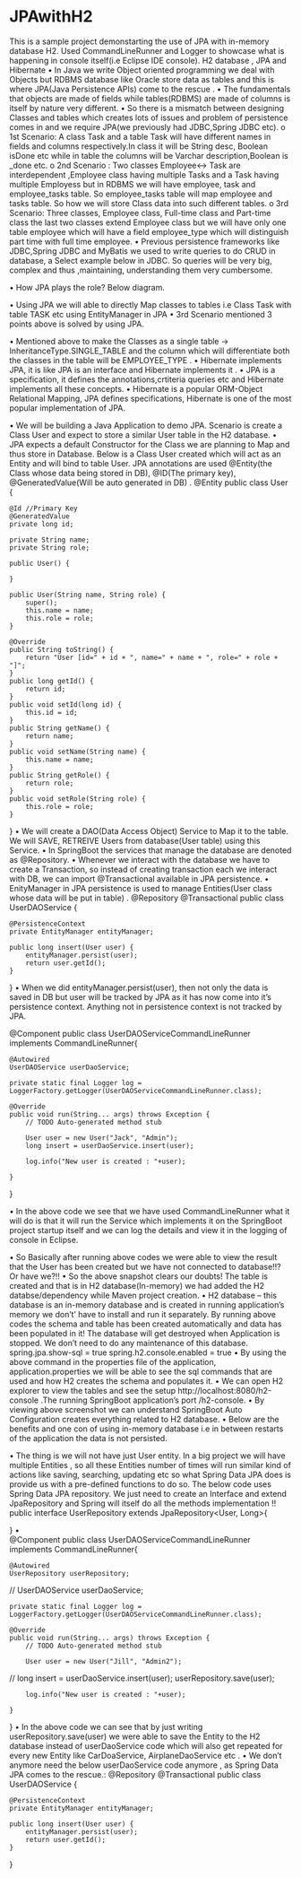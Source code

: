# JPAwithH2
This is a sample project demonstarting the use of JPA with in-memory database H2. Used CommandLineRunner and Logger to showcase what is happening in console itself(i.e Eclipse IDE console). 
H2 database , JPA and Hibernate
•	In Java we write Object oriented programming we deal with Objects but RDBMS database like Oracle store data as tables and this is where JPA(Java Persistence APIs) come to the rescue .
•	The fundamentals that objects are made of fields while tables(RDBMS) are made of columns is itself by nature very different.
•	So there is a mismatch between designing Classes and tables which creates lots of issues and problem of persistence comes in and we require JPA(we previously had JDBC,Spring JDBC etc).
o	1st Scenario: A class Task and a table Task will have different names in fields and columns respectively.In class it will be String desc, Boolean isDone etc while in table the columns will be Varchar description,Boolean is _done etc.
o	2nd Scenario : Two classes Employee<-> Task are interdependent ,Employee class having multiple Tasks and a Task having multiple Employess but in RDBMS we will have employee, task and employee_tasks table. So employee_tasks table will map employee and tasks table. So how we will store Class data into such different tables.
o	3rd Scenario: Three classes,  Employee class, Full-time class and Part-time class the last two classes extend Employee class but we will have only one table employee which will have a field employee_type which will distinguish part time with full time employee.
•	Previous persistence frameworks like JDBC,Spring JDBC and MyBatis we used to write queries to do CRUD in database, a Select example below in JDBC. So queries will be very big, complex and thus ,maintaining, understanding them very cumbersome.
 
•	How JPA plays the role? Below diagram.
 
•	Using JPA we will able to directly Map classes to tables i.e Class Task with table TASK etc using EntityManager in JPA
•	3rd Scenario  mentioned 3 points above is solved by using JPA.
 
•	Mentioned above to make the Classes as a single table -> InheritanceType.SINGLE_TABLE and the column which will differentiate both the classes in the table will be EMPLOYEE_TYPE .
•	Hibernate implements JPA, it is like JPA is an interface and Hibernate implements it .
•	JPA is a specification, it defines the annotations,crtiteria queries etc and Hibernate implements all these concepts.
•	Hibernate is a popular ORM-Object Relational Mapping, JPA defines specifications, Hibernate is one of the most popular implementation of JPA.
 
•	We will be building a Java Application to demo JPA. Scenario is create a Class User and expect to store a similar User table in the H2 database.
•	JPA expects a default Constructor for the Class we are planning to Map and thus store in Database. Below is a Class User created which will act as an Entity and will bind to table User. JPA annotations are used @Entity(the Class whose data being stored in DB), @ID(The primary key), @GeneratedValue(Will be auto generated in DB) .
@Entity
public class User {
	
	@Id //Primary Key
	@GeneratedValue
	private long id; 
	
	private String name;
	private String role;
	
	public User() {
		
	}
	
	public User(String name, String role) {
		super();
		this.name = name;
		this.role = role;
	}
	
	@Override
	public String toString() {
		return "User [id=" + id + ", name=" + name + ", role=" + role + "]";
	}
	public long getId() {
		return id;
	}
	public void setId(long id) {
		this.id = id;
	}
	public String getName() {
		return name;
	}
	public void setName(String name) {
		this.name = name;
	}
	public String getRole() {
		return role;
	}
	public void setRole(String role) {
		this.role = role;
	}
	
	

}
•	We will create a DAO(Data Access Object) Service to Map it to the table. We will SAVE, RETREIVE Users from database(User table) using this Service.
•	In SpringBoot the services that manage the database are denoted as @Repository.
•	Whenever we interact with the database we have to create a Transaction, so instead of creating transaction each we interact with DB, we can import @Transactional available in JPA persistence.
•	EnityManager in JPA persistence is used to manage Entities(User class whose data will be put in table)  .
@Repository
@Transactional
public class UserDAOService {
	
	@PersistenceContext
	private EntityManager entityManager;
	
	public long insert(User user) { 
		entityManager.persist(user);
		return user.getId();
	}
}
•	When we did entityManager.persist(user), then not only the data is saved in DB but user will be tracked by JPA as it has now come into it’s persistence context. Anything not in persistence context is not tracked by JPA.





@Component
public class UserDAOServiceCommandLineRunner implements CommandLineRunner{
	
	@Autowired
	UserDAOService userDaoService;
	
	private static final Logger log = LoggerFactory.getLogger(UserDAOServiceCommandLineRunner.class);
	
	@Override
	public void run(String... args) throws Exception {
		// TODO Auto-generated method stub
		
		User user = new User("Jack", "Admin");
		long insert = userDaoService.insert(user);
		
		log.info("New user is created : "+user);
		
	}
}

•	In the above code we see that we have used CommandLineRunner what it will do is that it will run the Service which implements it on the SpringBoot project startup itself and we can log the details and view it in the logging of console in Eclipse.
 
•	So Basically after running above codes we were able to view the result that the User has been created but we have not connected to database!!? Or have we?!!
•	So the above snapshot clears our doubts!  The table is created and that is in H2 database(In-memory) we had added the H2 databse/dependency while Maven project creation.
•	H2 database – this database is an in-memory database and is created in running application’s memory we don’t’ have to install and run it separately. By running above codes the schema and table has been created automatically and data has been populated in it! The database will get destroyed when Application is stopped. We don’t need to do any maintenance of this database.
spring.jpa.show-sql = true
spring.h2.console.enabled = true
•	By using the above command in the properties file of the application, application.properties we will be able to see the sql commands that are used and how H2 creates the schema and populates it. 
•	We can open H2 explorer to view the tables and see the setup http://localhost:8080/h2-console .The running SpringBoot application’s port /h2-console.
•	By viewing above screenshot we can understand SpringBoot Auto Configuration creates everything related to H2 database.
•	Below are the benefits and one con of using in-memory database i.e in between restarts of the application the data is not persisted.
 
•	The thing is we will not have just User entity. In a big project we will have multiple Entities , so all these Entities number of times will run similar kind of actions like saving, searching, updating etc so what Spring Data JPA does is provide us with a pre-defined functions to do so. The below code uses Spring Data JPA repository. We just need to create an Interface and extend JpaRepository and Spring will itself do all the methods implementation !!
public interface UserRepository extends JpaRepository<User, Long>{

}
•	
@Component
public class UserDAOServiceCommandLineRunner implements CommandLineRunner{
	
	@Autowired
	UserRepository userRepository;
//	UserDAOService userDaoService;
	
	private static final Logger log = LoggerFactory.getLogger(UserDAOServiceCommandLineRunner.class);
	
	@Override
	public void run(String... args) throws Exception {
		// TODO Auto-generated method stub
		
		User user = new User("Jill", "Admin2");
//		long insert = userDaoService.insert(user);
		userRepository.save(user);
		
		
		log.info("New user is created : "+user);
		
	}
	
}
•	In the above code we can see that by just writing userRepository.save(user) we were able to save the Entity to the H2 database instead of userDaoService code which will also get repeated for every new Entity like CarDoaService, AirplaneDaoService etc .
•	We don’t anymore need the below  userDaoService code anymore , as Spring Data JPA comes to the rescue.:
@Repository
@Transactional
public class UserDAOService {
	
	@PersistenceContext
	private EntityManager entityManager;
	
	public long insert(User user) { 
		entityManager.persist(user);
		return user.getId();
	}
}

